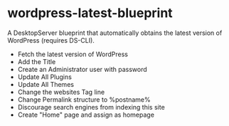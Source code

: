 # wordpress-latest-blueprint
A DesktopServer blueprint that automatically obtains the latest version of WordPress (requires DS-CLI).

* Fetch the latest version of WordPress
* Add the Title
* Create an Administrator user with password
* Update All Plugins
* Update All Themes
* Change the websites Tag line
* Change Permalink structure to %postname%
* Discourage search engines from indexing this site
* Create "Home" page and assign as homepage
